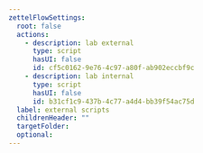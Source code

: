 ```yaml
---
zettelFlowSettings:
  root: false
  actions:
    - description: lab external
      type: script
      hasUI: false
      id: cf5c0162-9e76-4c97-a80f-ab902eccbf9c
    - description: lab internal
      type: script
      hasUI: false
      id: b31cf1c9-437b-4c77-a4d4-bb39f54ac75d
  label: external scripts
  childrenHeader: ""
  targetFolder: 
  optional: 
---
```

